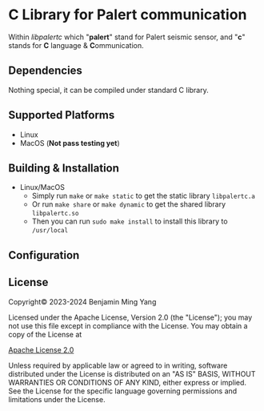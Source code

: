 # C Library for Palert communication
Within *libpalertc* which "**palert**" stand for Palert seismic sensor, and "**c**" stands for **C** language & **C**ommunication.

## Dependencies
Nothing special, it can be compiled under standard C library.

## Supported Platforms
- Linux
- MacOS (**Not pass testing yet**)

## Building & Installation
- Linux/MacOS
	- Simply run `make` or `make static` to get the static library `libpalertc.a`
	- Or run `make share` or `make dynamic` to get the shared library `libpalertc.so`
	- Then you can run `sudo make install` to install this library to `/usr/local`

## Configuration

## License
Copyright&copy; 2023-2024 Benjamin Ming Yang

Licensed under the Apache License, Version 2.0 (the "License"); you may not use this file except in compliance with the License. You may obtain a copy of the License at

[Apache License 2.0](http://www.apache.org/licenses/LICENSE-2.0)

Unless required by applicable law or agreed to in writing, software distributed under the License is distributed on an "AS IS" BASIS, WITHOUT WARRANTIES OR CONDITIONS OF ANY KIND, either express or implied. See the License for the specific language governing permissions and limitations under the License.
